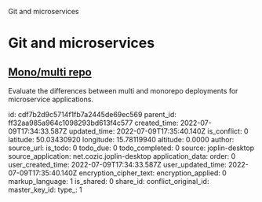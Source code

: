 Git and microservices

# Git and microservices

## [**Mono/multi repo**](https://dzone.com/articles/release-management-for-microservices-multi-vs-mono)
Evaluate the differences between multi and monorepo deployments for microservice applications.

id: cdf7b2d9c5714f1fb7a2445de69ec569
parent_id: ff32aa985a964c1098293bd613f4c577
created_time: 2022-07-09T17:34:33.587Z
updated_time: 2022-07-09T17:35:40.140Z
is_conflict: 0
latitude: 50.03430920
longitude: 15.78119940
altitude: 0.0000
author: 
source_url: 
is_todo: 0
todo_due: 0
todo_completed: 0
source: joplin-desktop
source_application: net.cozic.joplin-desktop
application_data: 
order: 0
user_created_time: 2022-07-09T17:34:33.587Z
user_updated_time: 2022-07-09T17:35:40.140Z
encryption_cipher_text: 
encryption_applied: 0
markup_language: 1
is_shared: 0
share_id: 
conflict_original_id: 
master_key_id: 
type_: 1